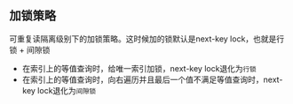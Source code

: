 ## 加锁策略

可重复读隔离级别下的加锁策略。这时候加的锁默认是next-key lock，也就是行锁 + 间隙锁

- 在索引上的等值查询时，给唯一索引加锁，next-key lock退化为`行锁`
- 在索引上的等值查询时，向右遍历并且最后一个值不满足等值查询时，next-key lock退化为`间隙锁`

